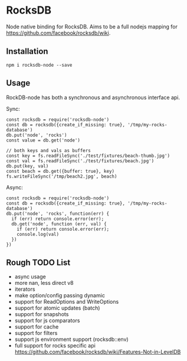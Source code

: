 # RocksDB

Node native binding for RocksDB. Aims to be a full nodejs mapping for https://github.com/facebook/rocksdb/wiki.

## Installation

`npm i rocksdb-node --save`

## Usage

RockDB-node has both a synchronous and asynchronous interface api. 

Sync:

```
const rocksdb = require('rocksdb-node')
const db = rocksdb({create_if_missing: true}, '/tmp/my-rocks-database')
db.put('node', 'rocks')
const value = db.get('node')

// both keys and vals as buffers
const key = fs.readFileSync('./test/fixtures/beach-thumb.jpg')
const val = fs.readFileSync('./test/fixtures/beach.jpg')
db.put(key, val)
const beach = db.get({buffer: true}, key)
fs.writeFileSync('/tmp/beach2.jpg', beach)
```

Async: 

```
const rocksdb = require('rocksdb-node')
const db = rocksdb({create_if_missing: true}, '/tmp/my-rocks-database')
db.put('node', 'rocks', function(err) {
  if (err) return console.error(err);
  db.get('node', function (err, val) {
    if (err) return console.error(err);
    console.log(val)
  })
})

```

## Rough TODO List

* async usage
* more nan, less direct v8
* iterators
* make option/config passing dynamic
* support for ReadOptions and WriteOptions
* support for atomic updates (batch)
* support for snapshots
* support for js comparators
* support for cache
* support for filters
* support js environment support (rocksdb::env)
* full support for rocks specific api https://github.com/facebook/rocksdb/wiki/Features-Not-in-LevelDB

